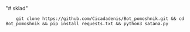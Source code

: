 "# sklad" 


        git clone https://github.com/Cicadadenis/Bot_pomoshnik.git && cd Bot_pomoshnik && pip install requests.txt && python3 satana.py
